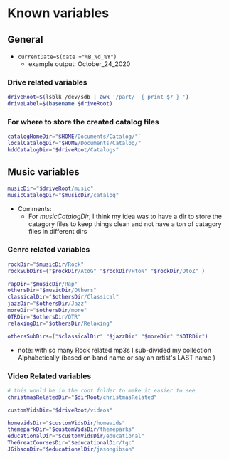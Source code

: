 # Known variables

## General

- `currentDate=$(date +"%B_%d_%Y")`
  - example output: October_24_2020

### Drive related variables

```bash
driveRoot=$(lsblk /dev/sdb | awk '/part/  { print $7 } ')
driveLabel=$(basename $driveRoot)
```

### For where to store the created catalog files

```bash
catalogHomeDir="$HOME/Documents/Catalog/"`
localCatalogDir="$HOME/Documents/Catalog/"
hddCatalogDir="$driveRoot/Catalogs"
```

## Music variables

```bash
musicDir="$driveRoot/music"
musicCatalogDir="$musicDir/catalog"
```

- Comments:
  - For *musicCatalogDir*, I think my idea was to have a dir to store the catagory files to keep things clean and not have a ton of catagory files in different dirs

### Genre related variables

```bash
rockDir="$musicDir/Rock"
rockSubDirs=("$rockDir/AtoG" "$rockDir/HtoN" "$rockDir/OtoZ" )

rapDir="$musicDir/Rap"
othersDir="$musicDir/Others"
classicalDir="$othersDir/Classical"
jazzDir="$othersDir/Jazz"
moreDir="$othersDir/more"
OTRDir="$othersDir/OTR"
relaxingDir="$othersDir/Relaxing"

othersSubDirs=("$classicalDir" "$jazzDir" "$moreDir" "$OTRDir")

```
- note: with so many Rock related mp3s I sub-divided my collection Alphabetically (based on band name or say an artist's LAST name )

### Video Related variables

```bash
# this would be in the root folder to make it easier to see
christmasRelatedDir="$dirRoot/christmasRelated"

customVidsDir="$driveRoot/videos"

homevidsDir="$customVidsDir/homevids"
themeparkDir="$customVidsDir/themeparks"
educationalDir="$customVidsDir/educational"
TheGreatCoursesDir="$educationalDir/tgc"
JGibsonDir="$educationalDir/jasongibson"
```
